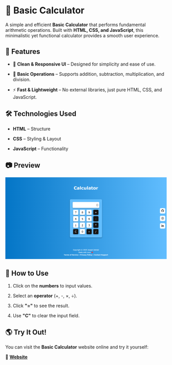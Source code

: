 # 🧮 Basic Calculator

A simple and efficient **Basic Calculator** that performs fundamental arithmetic operations. Built with **HTML, CSS, and JavaScript**, this minimalistic yet functional calculator provides a smooth user experience.

## 🚀 Features

- 🎨 **Clean & Responsive UI** – Designed for simplicity and ease of use.
    
- 🔢 **Basic Operations** – Supports addition, subtraction, multiplication, and division.
    
- ⚡ **Fast & Lightweight** – No external libraries, just pure HTML, CSS, and JavaScript.
    

## 🛠️ Technologies Used

- **HTML** – Structure
    
- **CSS** – Styling & Layout
    
- **JavaScript** – Functionality
    

## 📷 Preview

![Basic Calculator Preview](preview.png)

## 📖 How to Use

1. Click on the **numbers** to input values.
    
2. Select an **operator** (+, -, ×, ÷).
    
3. Click **"="** to see the result.
    
4. Use **"C"** to clear the input field.
    

## 🌎 Try It Out!

You can visit the **Basic Calculator** website online and try it yourself:

🔗 **[Website](https://forjoee.github.io/Basic-Calculator/)**
